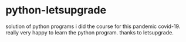 # python-letsupgrade
solution of python programs 
i did the course for this pandemic covid-19. really very happy to learn the python program. thanks to letsupgrade. 
